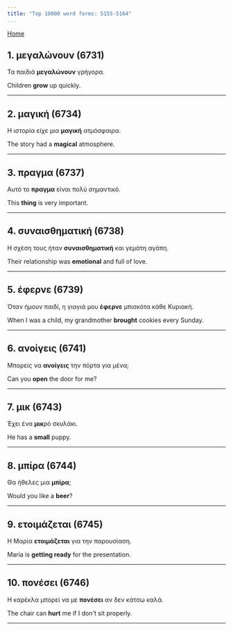 ```yaml
---
title: "Top 10000 word forms: 5155-5164"
...
```


[Home](./) 

## 1. μεγαλώνουν (6731)

Τα παιδιά **μεγαλώνουν** γρήγορα.

Children **grow** up quickly.

---

## 2. μαγική (6734)

Η ιστορία είχε μια **μαγική** ατμόσφαιρα.

The story had a **magical** atmosphere.

---

## 3. πραγμα (6737)

Αυτό το **πραγμα** είναι πολύ σημαντικό.

This **thing** is very important.

---

## 4. συναισθηματική (6738)

Η σχέση τους ήταν **συναισθηματική** και γεμάτη αγάπη.

Their relationship was **emotional** and full of love.

---

## 5. έφερνε (6739)

Όταν ήμουν παιδί, η γιαγιά μου **έφερνε** μπισκότα κάθε Κυριακή.  

When I was a child, my grandmother **brought** cookies every Sunday.

---

## 6. ανοίγεις (6741)

Μπορείς να **ανοίγεις** την πόρτα για μένα;  

Can you **open** the door for me?

---

## 7. μικ (6743)

Έχει ένα **μικ**ρό σκυλάκι.

He has a **small** puppy.

---

## 8. μπίρα (6744)

Θα ήθελες μια **μπίρα**;  

Would you like a **beer**?

---

## 9. ετοιμάζεται (6745)

Η Μαρία **ετοιμάζεται** για την παρουσίαση.

Maria is **getting ready** for the presentation.

---

## 10. πονέσει (6746)

Η καρέκλα μπορεί να με **πονέσει** αν δεν κάτσω καλά.  

The chair can **hurt** me if I don't sit properly.

---

